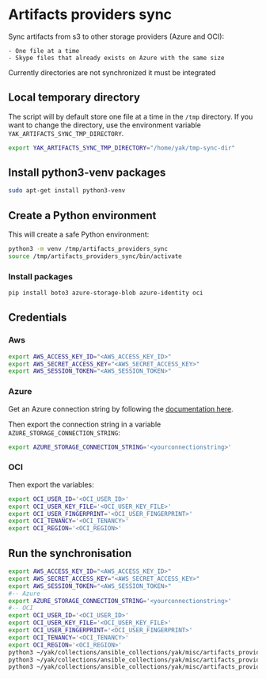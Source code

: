 # Artifacts providers sync

Sync artifacts from s3 to other storage providers (Azure and OCI):

    - One file at a time
    - Skype files that already exists on Azure with the same size

Currently directories are not synchronized it must be integrated

## Local temporary directory

The script will by default store one file at a time in the `/tmp` directory.
If you want to change the directory, use the environment variable `YAK_ARTIFACTS_SYNC_TMP_DIRECTORY`.

```bash
export YAK_ARTIFACTS_SYNC_TMP_DIRECTORY="/home/yak/tmp-sync-dir"
```

## Install python3-venv packages

```bash
sudo apt-get install python3-venv
```

## Create a Python environment

This will create a safe Python environment:

```bash
python3 -m venv /tmp/artifacts_providers_sync
source /tmp/artifacts_providers_sync/bin/activate
```

### Install packages

```bash
pip install boto3 azure-storage-blob azure-identity oci
```

## Credentials

### Aws

```bash
export AWS_ACCESS_KEY_ID="<AWS_ACCESS_KEY_ID>"
export AWS_SECRET_ACCESS_KEY="<AWS_SECRET_ACCESS_KEY>"
export AWS_SESSION_TOKEN="<AWS_SESSION_TOKEN>"
```

### Azure

Get an Azure connection string by following the [documentation here](https://learn.microsoft.com/en-us/azure/storage/blobs/storage-quickstart-blobs-python?tabs=connection-string%2Croles-azure-portal%2Csign-in-azure-cli).

Then export the connection string in a variable `AZURE_STORAGE_CONNECTION_STRING`:

```bash
export AZURE_STORAGE_CONNECTION_STRING='<yourconnectionstring>'
```

### OCI

Then export the variables:

```bash
export OCI_USER_ID='<OCI_USER_ID>'
export OCI_USER_KEY_FILE='<OCI_USER_KEY_FILE>'
export OCI_USER_FINGERPRINT='<OCI_USER_FINGERPRINT>'
export OCI_TENANCY='<OCI_TENANCY>'
export OCI_REGION='<OCI_REGION>'
```

## Run the synchronisation

```bash
export AWS_ACCESS_KEY_ID="<AWS_ACCESS_KEY_ID>"
export AWS_SECRET_ACCESS_KEY="<AWS_SECRET_ACCESS_KEY>"
export AWS_SESSION_TOKEN="<AWS_SESSION_TOKEN>"
#-- Azure
export AZURE_STORAGE_CONNECTION_STRING='<yourconnectionstring>'
#-- OCI
export OCI_USER_ID='<OCI_USER_ID>'
export OCI_USER_KEY_FILE='<OCI_USER_KEY_FILE>'
export OCI_USER_FINGERPRINT='<OCI_USER_FINGERPRINT>'
export OCI_TENANCY='<OCI_TENANCY>'
export OCI_REGION='<OCI_REGION>'
python3 ~/yak/collections/ansible_collections/yak/misc/artifacts_providers_sync/sync.py all   # All available providers
python3 ~/yak/collections/ansible_collections/yak/misc/artifacts_providers_sync/sync.py azure # Azure only
python3 ~/yak/collections/ansible_collections/yak/misc/artifacts_providers_sync/sync.py oci   # OCI only
```

